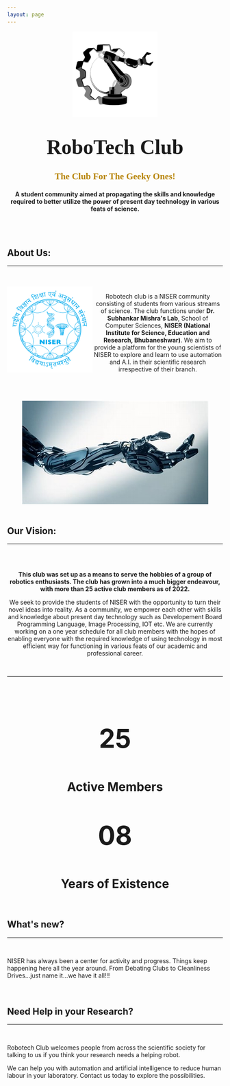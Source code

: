```yaml
---
layout: page
---
```



<center><img src="/images/logo.png" height="200" width= "200"></center>

<h1 style="font-family: Times New Roman; text-align: center"><font size="32">RoboTech Club</font></h1>

<h2 style="font-family: cursive; color: darkgoldenrod; text-align: center;"> The Club For The Geeky Ones! </h2>
<h4 style="text-align: center;"> A student community aimed at propagating the skills and knowledge required to better utilize the power of present day technology in various feats of science.</h4>

<br>
<br>
<h2> About Us: </h2>
<hr>
<br>
<br>
<img align="left" src="/images/niser.webp" width="200" height="200">
<center><p>Robotech club is a NISER community consisting of students from various streams of science. The club functions under <strong> Dr. Subhankar Mishra's Lab</strong>, School of Computer Sciences, <strong>NISER (National Institute for Science, Education and Research, Bhubaneshwar)</strong>. We aim to provide a platform for the young scientists of NISER to explore and learn to use automation and A.I. in their scientific research irrespective of their branch. </p>
</center>
<br>
<br>
<br>
<center><img src="/images/arm.jpg"></center>
<br>

<h2> Our Vision:</h2>

<hr style="color: darkgoldenrod">
<br>
<br>
<p style="text-align: center;"><strong>This club was set up as a means to serve the hobbies of a group of robotics enthusiasts. The club has grown into a much bigger endeavour, with more than 25 active club members as of 2022.</strong></p>

<p style="text-align: center;">We seek to provide the students of NISER with the opportunity to turn their novel ideas into reality. As a community, we empower each other with skills and knowledge about present day technology such as Developement Board Programming Language, Image Processing, IOT etc. We are currently working on a one year schedule for all club members with the hopes of enabling everyone with the required knowledge of using technology in most efficient way for functioning in various feats of our academic and professional career.</p>

<br>

<center>
<hr>
<br>
<br>
</center>

<body>
<div class="con">
    <div class="number-text">
        <center><p style="font-size: 60px;"><strong>25</strong></p>
        <h1>Active Members</h1>
        </center>
    </div>
    <div class="number-text">
        <center><p style="font-size: 60px;"><strong>08</strong></p>
        <h1>Years of Existence</h1>
        </center>
    </div>
</div>
</body>
<br>




<h2> What's new? </h2>
<hr><br>
<p>NISER has always been a center for activity and progress. Things keep happening here all the year around. From Debating Clubs to Cleanliness Drives...just name it...we have it all!!!
<br>
<br>
<br>

<h2 style="text-align: left;"> Need Help in your Research? </h2>

<hr>
<br>
<p style="text-align: left;">Robotech Club welcomes people from across the scientific society for talking to us if you think your research needs a helping robot.

We can help you with automation and artificial intelligence to reduce human labour in your laboratory. Contact us today to explore the possibilities.</p>
